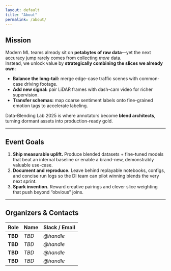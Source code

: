 ```yaml
---
layout: default
title: "About"
permalink: /about/
---
```

## Mission
Modern ML teams already sit on **petabytes of raw data**—yet the next accuracy jump rarely comes from collecting *more* data.  
Instead, we unlock value by **strategically combining the slices we already own**:

* **Balance the long-tail:** merge edge-case traffic scenes with common-case driving footage.  
* **Add new signal:** pair LiDAR frames with dash-cam video for richer supervision.  
* **Transfer schemas:** map coarse sentiment labels onto fine-grained emotion tags to accelerate labeling.  

Data-Blending Lab 2025 is where annotators become **blend architects**, turning dormant assets into production-ready gold.

---

## Event Goals
1. **Ship measurable uplift.** Produce blended datasets + fine-tuned models that beat an internal baseline *or* enable a brand-new, demonstrably valuable use-case.    
2. **Document and reproduce.** Leave behind replayable notebooks, configs, and concise run logs so the DI team can pilot winning blends the very next sprint.  
3. **Spark invention.** Reward creative pairings and clever slice weighting that push beyond “obvious” joins.

---

## Organizers & Contacts

| Role | Name | Slack / Email |
|------|------|---------------|
| **TBD** | *TBD* | *@handle* |
| **TBD** | *TBD* | *@handle* |
| **TBD** | *TBD* | *@handle* |
| **TBD** | *TBD* | *@handle* |

